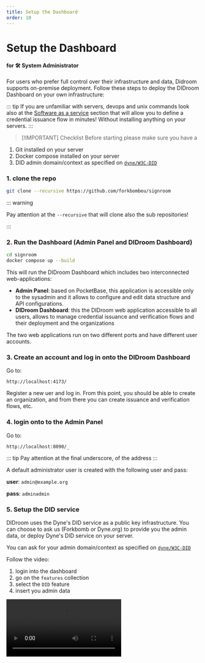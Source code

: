 ```yaml
---
title: Setup the Dashboard
order: 10
---
```


# Setup the Dashboard

#### for 🛠️ System Administrator

For users who prefer full control over their infrastructure and data, Didroom supports on-premise deployment. Follow these steps to deploy the DIDroom Dashboard on your own infrastructure:

::: tip
If you are unfamiliar with servers, devops and unix commands look also at the [Software as a service](/guides/Orgadmin/) section that will allow you to define a credential issuance flow in minutes! Without installing anything on your servers.
:::

> [!IMPORTANT] Checklist
> Before starting please make sure you have a

1. Git installed on your server
1. Docker compose installed on your server
1. DID admin domain/context as specified on [`dyne/W3C-DID`](https://github.com/dyne/W3C-DID?tab=readme-ov-file#claim-your-own-domain-context-as-an-admin)
<!-- 1. Caddy
1. Firewall acess -->


### 1. clone the repo

```bash
git clone --recursive https://github.com/forkbombeu/signroom
```

::: warning

Pay attention at the `--recursive` that will clone also the sub repositories!

:::


### 2. Run the Dashboard (Admin Panel and DIDroom Dashboard)

```bash
cd signroom
docker compose up --build
```

This will run the DIDroom Dashboard which includes two interconnected web-applications:
- **Admin Panel**: based on PocketBase, this application is accessible only to the sysadmin and it allows to configure and edit data structure and API configurations.
- **DIDroom Dashboard**: this the DIDroom web application accessible to all users, allows to manage credential issuance and verification flows and their deployment and the organizations


The two web applications run on two different ports and have different user accounts.



### 3. Create an account and log in onto the DIDroom Dashboard 

Go to:

```http
http://localhost:4173/
```

Register a new uer and log in. From this point, you should be able to create an organization, and from there you can create issuance and verification flows, etc.



### 4. login onto to the Admin Panel

Go to:

```http
http://localhost:8090/_
```

::: tip
Pay attention at the final underscore, of the address
:::


A default administrator user is created with the following user and pass:

**user**: `admin@example.org`

**pass**: `adminadmin`



### 5. Setup the DID service

DIDroom uses the Dyne's DID service as a public key infrastructure. You can choose to ask us (Forkbomb or Dyne.org) to provide you the admin data, or deploy Dyne's DID service on your server. 

You can ask for your admin domain/context as specified on [`dyne/W3C-DID`](https://github.com/dyne/W3C-DID?tab=readme-ov-file#claim-your-own-domain-context-as-an-admin)

Follow the video:

1. login into the dashboard
2. go on the `features` collection
3. select the `DID` feature
4. insert you admin data

<video controls src="https://raw.githubusercontent.com/ForkbombEu/signroom/main/screenshots/videos/setup-did.webm" />
